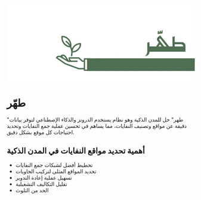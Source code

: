 
![Logo](https://github.com/SumayyahAlbarakati/Tahher/blob/main/header.jpeg)

# طهّر

"طهر" حل للمدن الذكية وهو نظام يستخدم الدرونز والذكاء الإصطناعي لتوفر بيانات دقيقة عن مواقع وتصنيف النفايات، مما يساهم في تحسين عملية جمع النفايات وتحديد احتياجات كل موقع بشكل دقيق.

## أهمية تحديد مواقع النفايات في المدن الذكية

- تخطيط أفضل لشبكات جمع النفايات
- تحديد المواقع المثلى لتركيب الحاويات
- تسهيل عملية إعادة التدوير
- تقليل التكاليف التشغيلية
- الحد من التلوث

